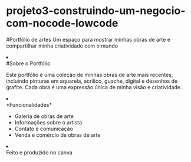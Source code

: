 # projeto3-construindo-um-negocio-com-nocode-lowcode
#Portfólio de artes
Um espaço para mostrar minhas obras de arte e compartilhar minha criatividade com o mundo
<li></li>
#Sobre o Portfólio

Este portfólio é uma coleção de minhas obras de arte mais recentes, incluindo pinturas em aquarela, acrílico, guache, digital e desenhos de grafite. Cada obra é uma expressão única de minha visão e criatividade.
<li></li>
*Funcionalidades*

- Galeria de obras de arte
- Informações sobre o artista
- Contato e comunicação
- Venda e comércio de obras de arte
<li></li>
Feito e produzido no canva
